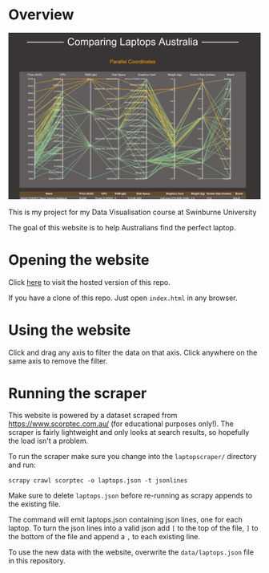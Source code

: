 # Overview

![website screenshot](./images/website-screenshot.png)

This is my project for my Data Visualisation course at Swinburne University

The goal of this website is to help Australians find the perfect laptop.

# Opening the website

Click [here](https://silvantica.github.io/Compare-Laptops-Australia) to visit the hosted version of this repo.

If you have a clone of this repo. Just open `index.html` in any browser. 

# Using the website

Click and drag any axis to filter the data on that axis. Click anywhere on the same axis to remove the filter.

# Running the scraper

This website is powered by a dataset scraped from https://www.scorptec.com.au/ (for educational purposes only!). The scraper is fairly lightweight
and only looks at search results, so hopefully the load isn't a problem.

To run the scraper make sure you change into the `laptopscraper/` directory and run:

```
scrapy crawl scorptec -o laptops.json -t jsonlines
```

Make sure to delete `laptops.json` before re-running as scrapy appends to the existing file.

The command will emit laptops.json containing json lines, one for each laptop. To turn the json lines into a valid json 
add `[` to the top of the file, `]` to the bottom of the file and append a `,` to each existing line.

To use the new data with the website, overwrite the `data/laptops.json` file in this repository.